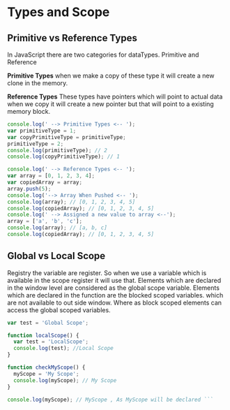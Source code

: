 # Types and Scope

## Primitive vs Reference Types

In JavaScript there are two categories for dataTypes. Primitive and Reference

**Primitive Types** when we make a copy of these type it will create a new clone in the memory.

**Reference Types** These types have pointers which will point to actual data when we copy it will create a new pointer but that will point
to a existing memory block.

```javascript
console.log(' --> Primitive Types <-- ');
var primitiveType = 1;
var copyPrimitiveType = primitiveType;
primitiveType = 2;
console.log(primitiveType); // 2
console.log(copyPrimitiveType); // 1
```

```javascript
console.log(' --> Reference Types <-- ');
var array = [0, 1, 2, 3, 4];
var copiedArray = array;
array.push(5);
console.log('--> Array When Pushed <-- ');
console.log(array); // [0, 1, 2, 3, 4, 5]
console.log(copiedArray); // [0, 1, 2, 3, 4, 5]
console.log(' --> Assigned a new value to array <--');
array = ['a', 'b', 'c'];
console.log(array); // [a, b, c]
console.log(copiedArray); // [0, 1, 2, 3, 4, 5]
```

## Global vs Local Scope

Registry the variable are register.
So when we use a variable which is available in the scope register it will use that.
Elements which are declared in the window level are considered as the global scope variable.
Elements which are declared in the function are the blocked scoped variables. which are not available to out side window.
Where as block scoped elements can access the global scoped variables.

```javascript
var test = 'Global Scope';

function localScope() {
  var test = 'LocalScope';
  console.log(test); //Local Scope
}

function checkMyScope() {
  myScope = 'My Scope';
  console.log(myScope); // My Scope
}

console.log(myScope); // MyScope , As MyScope will be declared ```